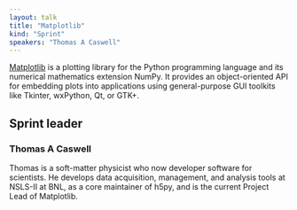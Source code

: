 ```yaml
---
layout: talk
title: "Matplotlib"
kind: "Sprint"
speakers: "Thomas A Caswell"
---
```


[Matplotlib](https://github.com/matplotlib/matplotlib) is a plotting library for the Python programming language and its numerical mathematics extension NumPy. It provides an object-oriented API for embedding plots into applications using general-purpose GUI toolkits like Tkinter, wxPython, Qt, or GTK+.

## Sprint leader

### Thomas A Caswell

Thomas is a soft-matter physicist who now developer software for scientists. He develops data acquisition, management, and analysis tools at NSLS-II at BNL, as a core maintainer of h5py, and is the current Project Lead of Matplotlib.
